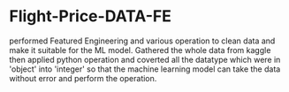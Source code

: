 # Flight-Price-DATA-FE
performed Featured Engineering and various operation to clean data and make it suitable for the ML model.
Gathered the whole data from kaggle then applied python operation and coverted all the datatype which were in 'object' into 'integer' so that the machine learning model can take the data without error and perform the operation.
